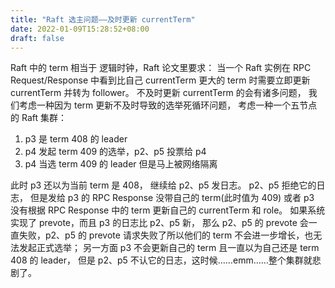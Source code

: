```yaml
---
title: "Raft 选主问题——及时更新 currentTerm"
date: 2022-01-09T15:28:52+08:00
draft: false
---
```


Raft 中的 term 相当于 逻辑时钟，Raft 论文里要求：
当一个 Raft 实例在 RPC Request/Response 中看到比自己 currentTerm 更大的 term 时需要立即更新 currentTerm 并转为 follower。
不及时更新 currentTerm 的会有诸多问题，
我们考虑一种因为 term 更新不及时导致的选举死循环问题，
考虑一种一个五节点的 Raft 集群：

1. p3 是 term 408 的 leader
2. p4 发起 term 409 的选举，p2、p5 投票给 p4
3. p4 当选 term 409 的 leader 但是马上被网络隔离

此时 p3 还以为当前 term 是 408，
继续给 p2、p5 发日志。
p2、p5 拒绝它的日志，
但是发给 p3 的 RPC Response 没带自己的 term(此时值为 409) 或者
p3 没有根据 RPC Response 中的 term 更新自己的 currentTerm 和 role。
如果系统实现了 prevote，而且 p3 的日志比 p2、p5 新，
那么 p2、p5 的 prevote 会一直失败，p2、p5 的 prevote 请求失败了所以他们的 term 不会进一步增长，也无法发起正式选举；
另一方面 p3 不会更新自己的 term 且一直以为自己还是 term 408 的 leader，
但是 p2、p5 不认它的日志，这时候……emm……整个集群就悲剧了。